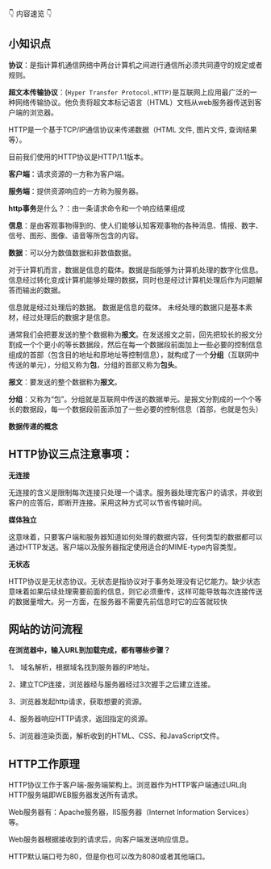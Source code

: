 
👇 内容速览 👇
## 小知识点

**协议**：是指计算机通信网络中两台计算机之间进行通信所必须共同遵守的规定或者规则。

**超文本传输协议**：(`Hyper Transfer Protocol,HTTP)`是互联网上应用最广泛的一种网络传输协议。他负责将超文本标记语言（HTML）文档从web服务器传送到客户端的浏览器。

HTTP是一个基于TCP/IP通信协议来传递数据（HTML 文件, 图片文件, 查询结果等）。

目前我们使用的HTTP协议是HTTP/1.1版本。

**客户端**：请求资源的一方称为客户端。

**服务端**：提供资源响应的一方称为服务器。


**http事务**是什么？：由一条请求命令和一个响应结果组成



**信息**：是由客观事物得到的、使人们能够认知客观事物的各种消息、情报、数字、信号、图形、图像、语音等所包含的内容。

**数据**：可以分为数值数据和非数值数据。

对于计算机而言，数据是信息的载体。数据是指能够为计算机处理的数字化信息。
信息经过转化变成计算机能够处理的数据，同时也是经过计算机处理后作为问题解答而输出的数据。

信息就是经过处理后的数据。
数据是信息的载体。
未经处理的数据只是基本素材，经过处理后的数据才是信息。



通常我们会把要发送的整个数据称为**报文**。在发送报文之前，回先把较长的报文分割成一个个更小的等长数据段，然后在每一个数据段前面加上一些必要的控制信息组成的首部（包含目的地址和原地址等控制信息），就构成了一个**分组**（互联网中传送的单元），分组又称为**包**，分组的首部又称为**包头**。

**报文**：要发送的整个数据称为**报文**。

**分组**：又称为“包”。分组就是互联网中传送的数据单元。是报文分割成的一个个等长的数据段，每一个数据段前面添加了一些必要的控制信息（首部，也就是包头）

**数据传递的概念**



## HTTP协议三点注意事项：
**无连接**

无连接的含义是限制每次连接只处理一个请求。服务器处理完客户的请求，并收到客户的应答后，即断开连接。采用这种方式可以节省传输时间。

**媒体独立**

这意味着，只要客户端和服务器知道如何处理的数据内容，任何类型的数据都可以通过HTTP发送。客户端以及服务器指定使用适合的MIME-type内容类型。

**无状态**

HTTP协议是无状态协议。无状态是指协议对于事务处理没有记忆能力。缺少状态意味着如果后续处理需要前面的信息，则它必须重传，这样可能导致每次连接传送的数据量增大。另一方面，在服务器不需要先前信息时它的应答就较快


## 网站的访问流程
**在浏览器中，输入URL到加载完成，都有哪些步骤？**

  1、 域名解析，根据域名找到服务器的IP地址。
  
  2、建立TCP连接，浏览器经与服务器经过3次握手之后建立连接。
  
  3、浏览器发起http请求，获取想要的资源。
  
  4、服务器响应HTTP请求，返回指定的资源。
  
  5、浏览器渲染页面，解析收到的HTML、CSS、和JavaScript文件。
  
## HTTP工作原理
HTTP协议工作于客户端-服务端架构上。浏览器作为HTTP客户端通过URL向HTTP服务端即WEB服务器发送所有请求。

Web服务器有：Apache服务器，IIS服务器（Internet Information Services）等。

Web服务器根据接收到的请求后，向客户端发送响应信息。

HTTP默认端口号为80，但是你也可以改为8080或者其他端口。  























